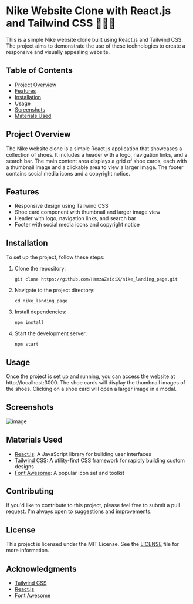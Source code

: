 # Nike Website Clone with React.js and Tailwind CSS 🏃‍♂️🥾

This is a simple Nike website clone built using React.js and Tailwind CSS. The project aims to demonstrate the use of these technologies to create a responsive and visually appealing website.

## Table of Contents
- [Project Overview](#project-overview)
- [Features](#features)
- [Installation](#installation)
- [Usage](#usage)
- [Screenshots](#screenshots)
- [Materials Used](#materials-used)

## Project Overview
The Nike website clone is a simple React.js application that showcases a collection of shoes. It includes a header with a logo, navigation links, and a search bar. The main content area displays a grid of shoe cards, each with a thumbnail image and a clickable area to view a larger image. The footer contains social media icons and a copyright notice.

## Features
- Responsive design using Tailwind CSS
- Shoe card component with thumbnail and larger image view
- Header with logo, navigation links, and search bar
- Footer with social media icons and copyright notice

## Installation
To set up the project, follow these steps:

1. Clone the repository:
   ```
   git clone https://github.com/HamzaZaidiX/nike_landing_page.git
   ```

2. Navigate to the project directory:
   ```
   cd nike_landing_page
   ```

3. Install dependencies:
   ```
   npm install
   ```

4. Start the development server:
   ```
   npm start
   ```

## Usage
Once the project is set up and running, you can access the website at http://localhost:3000. The shoe cards will display the thumbnail images of the shoes. Clicking on a shoe card will open a larger image in a modal.

## Screenshots
![image](https://github.com/user-attachments/assets/0b7b6296-7a15-4fa4-b301-ef960591f416)

## Materials Used
- [React.js](https://reactjs.org/): A JavaScript library for building user interfaces
- [Tailwind CSS](https://tailwindcss.com/): A utility-first CSS framework for rapidly building custom designs
- [Font Awesome](https://fontawesome.com/): A popular icon set and toolkit

## Contributing
If you'd like to contribute to this project, please feel free to submit a pull request. I'm always open to suggestions and improvements.

## License
This project is licensed under the MIT License. See the [LICENSE](https://github.com/your-username/nike_landing_page/blob/main/LICENSE) file for more information.

## Acknowledgments
- [Tailwind CSS](https://tailwindcss.com/)
- [React.js](https://reactjs.org/)
- [Font Awesome](https://fontawesome.com/)
